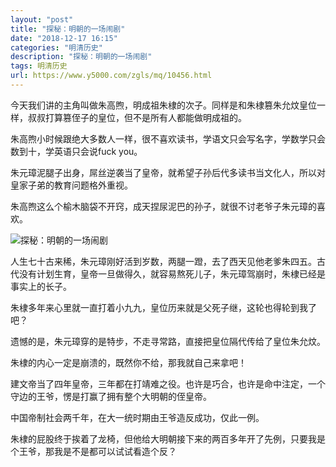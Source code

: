 ```yaml
---
layout: "post"
title: "探秘：明朝的一场闹剧"
date: "2018-12-17 16:15"
categories: "明清历史"
description: "探秘：明朝的一场闹剧"
tags: 明清历史
url: https://www.y5000.com/zgls/mq/10456.html
---
```






今天我们讲的主角叫做朱高煦，明成祖朱棣的次子。同样是和朱棣篡朱允炆皇位一样，叔叔打算篡侄子的皇位，但不是所有人都能做明成祖的。

朱高煦小时候跟绝大多数人一样，很不喜欢读书，学语文只会写名字，学数学只会数到十，学英语只会说fuck you。

朱元璋泥腿子出身，屌丝逆袭当了皇帝，就希望子孙后代多读书当文化人，所以对皇家子弟的教育问题格外重视。

朱高煦这么个榆木脑袋不开窍，成天捏尿泥巴的孙子，就很不讨老爷子朱元璋的喜欢。

![探秘：明朝的一场闹剧](/uploads/allimg/170113/6-1F1131030242D.JPG)

人生七十古来稀，朱元璋刚好活到岁数，两腿一蹬，去了西天见他老爹朱四五。古代没有计划生育，皇帝一旦做得久，就容易熬死儿子，朱元璋驾崩时，朱棣已经是事实上的长子。

朱棣多年来心里就一直打着小九九，皇位历来就是父死子继，这轮也得轮到我了吧？

遗憾的是，朱元璋穿的是特步，不走寻常路，直接把皇位隔代传给了皇位朱允炆。

朱棣的内心一定是崩溃的，既然你不给，那我就自己来拿吧！

建文帝当了四年皇帝，三年都在打靖难之役。也许是巧合，也许是命中注定，一个守边的王爷，愣是打赢了拥有整个大明朝的侄皇帝。

中国帝制社会两千年，在大一统时期由王爷造反成功，仅此一例。

朱棣的屁股终于挨着了龙椅，但他给大明朝接下来的两百多年开了先例，只要我是个王爷，那我是不是都可以试试看造个反？
